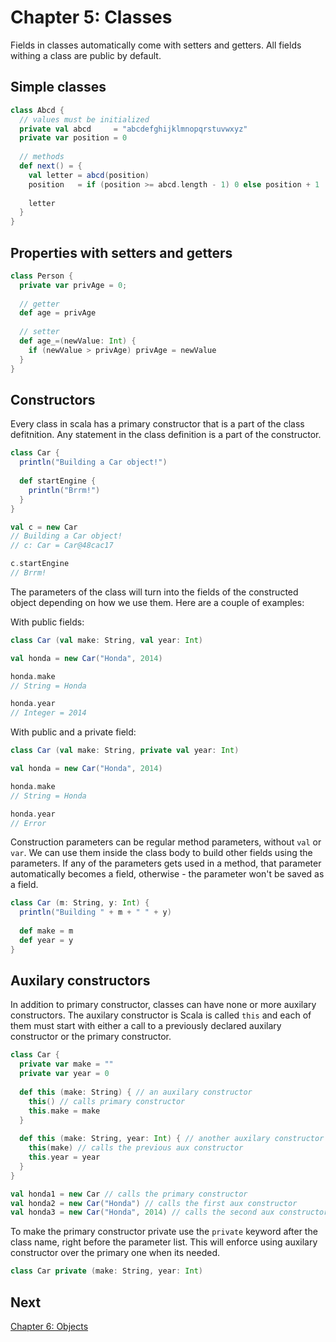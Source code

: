 Chapter 5: Classes
==================
Fields in classes automatically come with setters and getters. All fields withing a class are public by default.

Simple classes 
--------------
```scala
class Abcd {
  // values must be initialized
  private val abcd     = "abcdefghijklmnopqrstuvwxyz"
  private var position = 0 
  
  // methods
  def next() = {
    val letter = abcd(position)
    position   = if (position >= abcd.length - 1) 0 else position + 1 
    
    letter
  }
}
```

Properties with setters and getters 
-----------------------------------
```scala
class Person {
  private var privAge = 0;
  
  // getter
  def age = privAge
  
  // setter
  def age_=(newValue: Int) {
    if (newValue > privAge) privAge = newValue
  }
}
```

Constructors
------------
Every class in scala has a primary constructor that is a part of the class defitnition. Any statement in the class definition is a part of the constructor. 
```scala 
class Car {
  println("Building a Car object!")
  
  def startEngine { 
    println("Brrm!")
  }
}

val c = new Car
// Building a Car object!
// c: Car = Car@48cac17

c.startEngine
// Brrm!
```

The parameters of the class will turn into the fields of the constructed object depending on how we use them. Here are a couple of examples:

With public fields:
```scala
class Car (val make: String, val year: Int)

val honda = new Car("Honda", 2014)

honda.make
// String = Honda

honda.year
// Integer = 2014
```

With public and a private field:
```scala
class Car (val make: String, private val year: Int)

val honda = new Car("Honda", 2014)

honda.make
// String = Honda

honda.year
// Error
```

Construction parameters can be regular method parameters, without `val` or `var`. We can use them inside the class body to build other fields using the parameters. If any of the parameters gets used in a method, that parameter automatically becomes a field, otherwise - the parameter won't be saved as a field.
```scala 
class Car (m: String, y: Int) {
  println("Building " + m + " " + y)
  
  def make = m
  def year = y
}
```

Auxilary constructors
---------------------
In addition to primary constructor, classes can have none or more auxilary constructors. The auxilary constructor is Scala is called `this` and each of them must start with either a call to a previously declared auxilary constructor or the primary constructor.

```scala 
class Car {
  private var make = ""
  private var year = 0
  
  def this (make: String) { // an auxilary constructor
    this() // calls primary constructor
    this.make = make
  }
  
  def this (make: String, year: Int) { // another auxilary constructor
    this(make) // calls the previous aux constructor
    this.year = year
  }
}

val honda1 = new Car // calls the primary constructor 
val honda2 = new Car("Honda") // calls the first aux constructor 
val honda3 = new Car("Honda", 2014) // calls the second aux constructor
```

To make the primary constructor private use the `private` keyword after the class name, right before the parameter list. This will enforce using auxilary constructor over the primary one when its needed.

```scala
class Car private (make: String, year: Int)
```

Next
----
[Chapter 6: Objects](chapter6.md)
